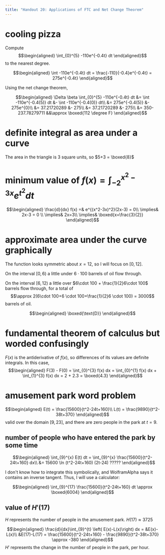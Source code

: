 ```yaml
---
title: "Handout 20: Applications of FTC and Net Change Theorem"
---
```


# cooling pizza

Compute $$\begin{aligned}
  \int_{0}^{5} -110e^{-0.4t} dt
  \end{aligned}$$ to the nearest degree.

$$\begin{aligned}
  \int -110e^{-0.4t} dt = \frac{-110}{-0.4}e^{-0.4t} = 275e^{-0.4t}
  \end{aligned}$$

Using the net change theorem,

$$\begin{aligned}
  \Delta \beta \int_{0}^{5} -110e^{-0.4t} dt &= \int -110e^{-0.4(5)} dt &- \int -110e^{-0.4(0)} dt\\
  &= 275e^{-0.4(5)} &- 275e^{0}\\
  &= 37.21720289 &- 275\\
  &= 37.21720289 &- 275\\
  &= 350-237.78279711 &&\approx \boxed{112 \degree F}
  \end{aligned}$$

# definite integral as area under a curve

The area in the triangle is 3 square units, so $5+3 = \boxed{8}$

# minimum value of $f(x) = \int_{-2}^{x^2-3x} e^{t^2} dt$

$$\begin{aligned}
  \frac{d}{dx} f(x) =& e^{(x^2-3x)^2}(2x-3) = 0\\
  \implies& 2x-3 = 0 \\
  \implies& 2x=3\\
  \implies& \boxed{x=\frac{3}{2}}
  \end{aligned}$$

# approximate area under the curve graphically

The function looks symmetric about $x=12$, so I will focus on $[0, 12]$.

On the interval $[0, 6)$ a little under $6\cdot 100$ barrels of oil flow
through.

On the interval $[6, 12)$ a little over
$6\cdot 100 + \frac{1}{2}6\cdot 100$ barrels flow through, for a total
of $$\approx 2(6\cdot 100+6 \cdot 100+\frac{1}{2}6 \cdot 100) = 3000$$
barrels of oil.

$$\begin{aligned}
  \boxed{\text{D}}
  \end{aligned}$$

# fundamental theorem of calculus but worded confusingly

$F(x)$ is the antiderivative of $f(x)$, so differences of its values are
definite integrals. In this case, $$\begin{aligned}
  F(3) - F(0) = \int_{0}^{3} f(x) dx  = \int_{0}^{1} f(x) dx + \int_{1}^{3} f(x) dx  = 2 + 2.3 = \boxed{4.3}
  \end{aligned}$$

# amusement park word problem

$$\begin{aligned}
  E(t) = \frac{15600}{t^2-24t+160}\\
  L(t) = \frac{9890}{t^2-38t+370}
  \end{aligned}$$ valid over the domain $[9, 23]$, and there are zero
people in the park at $t=9$.

## number of people who have entered the park by some time

$$\begin{aligned}
   \int_{9}^{x} E(t) dt = \int_{9}^{x} \frac{15600}{t^2-24t+160} dx\\
   &= 15600 \ln (t^2-24t+160) (2t-24) ?????
   \end{aligned}$$

I don\'t know how to integrate this symbolically, and WolframAlpha says
it contains an inverse tangent. Thus, I will use a calculator:

$$\begin{aligned}
   \int_{9}^{17} \frac{15600}{t^2-24t+160} dt \approx \boxed{6004}
   \end{aligned}$$

## value of $H'(17)$

$H$ represents the number of people in the amusement park.
$H(17) \approx 3725$

$$\begin{aligned}
   \frac{d}{dx}\int_{9}^{t} \left( E(x)-L(x)\right) dx = &E(x)-L(x)\\
   &E(17)-L(17) = \frac{15600}{t^2-24t+160} - \frac{9890}{t^2-38t+370} \approx -380
   \end{aligned}$$ $H'$ represents the change in the number of people in
the park, per hour.
